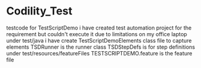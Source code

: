 # Codility_Test
testcode for TestScriptDemo
i have created test automation project for the requirement but couldn't execute it due to limitations on my office laptop
under test/java i have create TestScriptDemoElements class file to capture elements
TSDRunner is the runner class
TSDStepDefs is for step definitions
under test/resources/featureFiles TESTSCRIPTDEMO.feature is the feature file
